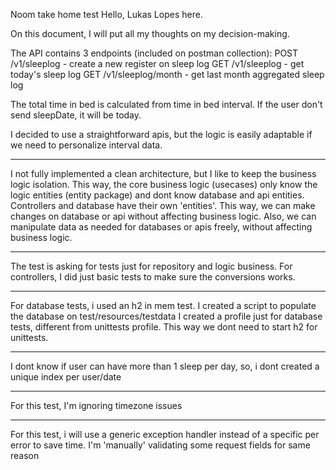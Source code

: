 Noom take home test
Hello, Lukas Lopes here.

On this document, I will put all my thoughts on my decision-making.

The API contains 3 endpoints (included on postman collection): 
POST /v1/sleeplog - create a new register on sleep log
GET /v1/sleeplog - get today's sleep log
GET /v1/sleeplog/month - get last month aggregated sleep log

The total time in bed is calculated from time in bed interval.
If the user don't send sleepDate, it will be today.

I decided to use a straightforward apis, but the logic is easily adaptable if we need to personalize interval data.

***
I not fully implemented a clean architecture, but I like to keep the business logic isolation.
This way, the core business logic (usecases) only know the logic entities (entity package) and dont know database and api entities.
Controllers and database have their own 'entities'. This way, we can make changes on database or api without affecting business logic.
Also, we can manipulate data as needed for databases or apis freely, without affecting business logic.


***
The test is asking for tests just for repository and logic business. For controllers, I did just basic tests to make sure the conversions works.

***
For database tests, i used an h2 in mem test. I created a script to populate the database on test/resources/testdata
I created a profile just for database tests, different from unittests profile. This way we dont need to start h2 for unittests.
***
I dont know if user can have more than 1 sleep per day, so, i dont created a unique index per user/date

***
For this test, I'm ignoring timezone issues

***
For this test, i will use a generic exception handler instead of a specific per error to save time.
I'm 'manually' validating some request fields for same reason